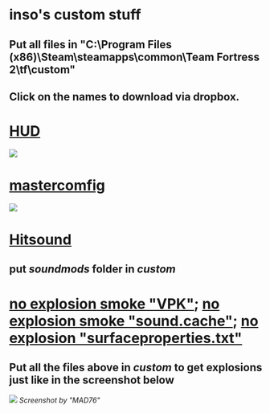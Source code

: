 # inso's custom stuff

## **Put all files in "C:\Program Files (x86)\Steam\steamapps\common\Team Fortress 2\tf\custom"**

## **Click on the names to download via dropbox.**

# [HUD](https://www.dropbox.com/sh/yjid9y2yepc6ajk/AABsce7OXqnzKT7CqelL26ena?dl=0)
![](https://huds.tf/forum/xthreads_attach.php/1112_1521060335_f58d50c4/af93b53f5563627269503edb75c80e10/wgG2Rt8.jpg)

# [mastercomfig](https://www.dropbox.com/sh/bfd84iwt7p4p5sj/AADWbMrYn0uaDDk1OLkb10nqa?dl=0)
![](https://imgur.com/Vj6UaTj.png)

# [Hitsound](https://www.dropbox.com/s/ubdvjv6c70c8oic/hitsound.wav?dl=0)
## put _soundmods_ folder in _custom_
# [no explosion smoke "VPK"](https://www.dropbox.com/s/tsizw0ffwqh7onc/smoke.vpk?dl=0); [no explosion smoke "sound.cache"](https://www.dropbox.com/s/zjfp5e41m58hee7/smoke.vpk.sound.cache?dl=0); [no explosion "surfaceproperties.txt"](https://www.dropbox.com/s/o8fhghbpoltvyuf/surfaceproperties.txt?dl=0)
## Put all the files above in _custom_ to get explosions just like in the screenshot below
![](http://i.imgur.com/b9GkEYe.jpg)
_Screenshot by "MAD76"_
